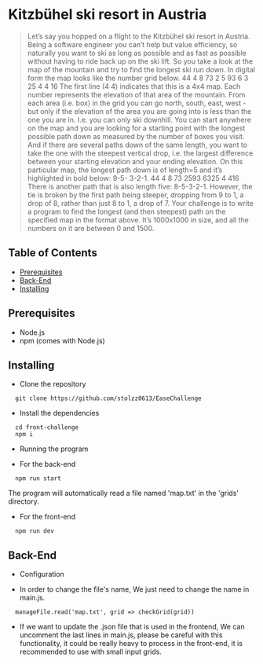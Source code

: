 # Kitzbühel ski resort in Austria
> Let’s say you hopped on a flight to the Kitzbühel ski resort in Austria. Being a software engineer you can’t help but value efficiency, so naturally you want to ski as long as possible and as fast as possible without having to ride back up on the ski lift. So you take a look at the map of the mountain and try to find the longest ski run down.
In digital form the map looks like the number grid below.
44
4 8 73 2 5 93 6 3 25 4 4 16
The first line (4 4) indicates that this is a 4x4 map. Each number represents the elevation of that area of the mountain. From each area (i.e. box) in the grid you can go north, south, east, west - but only if the elevation of the area you are going into is less than the one you are in. I.e. you can only ski downhill. You can start anywhere on the map and you are looking for a starting point with the longest possible path down as measured by the number of boxes you visit. And if there are several paths down of the same length, you want to take the one with the steepest vertical drop, i.e. the largest difference between your starting elevation and your ending elevation.
On this particular map, the longest path down is of length=5 and it’s highlighted in bold below: 9-5- 3-2-1.
44
4 8 73 2593 6325 4 416
There is another path that is also length five: 8-5-3-2-1. However, the tie is broken by the first path being steeper, dropping from 9 to 1, a drop of 8, rather than just 8 to 1, a drop of 7.
Your challenge is to write a program to find the longest (and then steepest) path on the specified map in the format above. It’s 1000x1000 in size, and all the numbers on it are between 0 and 1500.


## Table of Contents
* [Prerequisites](#pre-requisites)
* [Back-End](#back-end)
* [Installing](#installing)

## Prerequisites
- Node.js
- npm (comes with Node.js)

## Installing
* Clone the repository
```
  git clone https://github.com/stolzz0613/EaseChallenge
```
* Install the dependencies
```
  cd front-challenge
  npm i
```
* Running the program
- For the back-end
```
  npm run start
```
The program will automatically read a file named 'map.txt' in the 'grids' directory.
- For the front-end
```
  npm run dev
```

## Back-End
* Configuration
- In order to change the file's name, We just need to change the name in main.js.
```
  manageFile.read('map.txt', grid => checkGrid(grid))
```
- If we want to update the .json file that is used in the frontend, We can uncomment the last lines in main.js, please be careful with this functionality, it could be really heavy to process in the front-end, it is recommended to use with small input grids.
